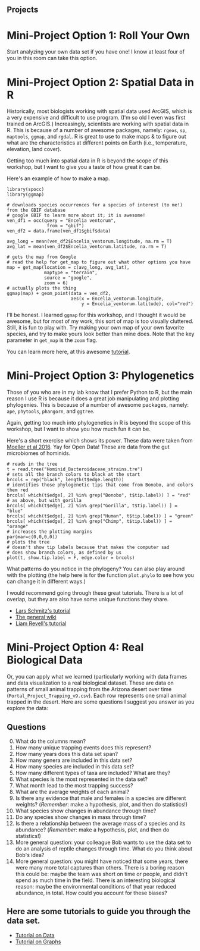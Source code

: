 Projects
---

# Mini-Project Option 1: Roll Your Own
Start analyzing your own data set if you have one! I know at least four of you in this room can take this option.

# Mini-Project Option 2: Spatial Data in R
Historically, most biologists working with spatial data used ArcGIS, which is a very expensive and difficult to use program. (I'm so old I even was first trained on ArcGIS.) Increasingly, scientists are working with spatial data in R. This is because of a number of awesome packages, namely: `rgeos`, `sp`, `maptools`, `ggmap`, and `rgdal`. R is great to use to make maps & to figure out what are the characteristics at different points on Earth (i.e., temperature, elevation, land cover).

Getting too much into spatial data in R is beyond the scope of this workshop, but I want to give you a taste of how great it can be.

Here's an example of how to make a map.

	
	library(spocc)
	library(ggmap)

	# downloads species occurrences for a species of interest (to me!) from the GBIF database
	# google GBIF to learn more about it; it is awesome!
	ven_df1 = occ(query = "Encelia ventorum", 
	               from = "gbif")
	ven_df2 = data.frame(ven_df1$gbif$data)

	avg_long = mean(ven_df2$Encelia_ventorum.longitude, na.rm = T)
	avg_lat = mean(ven_df2$Encelia_ventorum.latitude, na.rm = T)

	# gets the map from Google
	# read the help for get_map to figure out what other options you have
	map = get_map(location = c(avg_long, avg_lat),  
	              maptype = "terrain", 
	              source = "google", 
	              zoom = 6)
	# actually plots the thing
	ggmap(map) + geom_point(data = ven_df2, 
	                        aes(x = Encelia_ventorum.longitude, 
	                            y = Encelia_ventorum.latitude), col="red")
	

I'll be honest. I learned `ggmap` for this workshop, and I thought it would be awesome, but for most of my work, this sort of map is too visually cluttered. Still, it is fun to play with. Try making your own map of your own favorite species, and try to make yours look better than mine does. Note that the key parameter in `get_map` is the `zoom` flag.

You can learn more here, at this awesome [tutorial](http://eriqande.github.io/rep-res-web/lectures/making-maps-with-R.html).

# Mini-Project Option 3: Phylogenetics
Those of you who are in my lab know that I prefer Python to R, but the main reason I use R is because it does a great job manipulating and plotting phylogenies. This is because of a number of awesome packages, namely: `ape`, `phytools`, `phangorn`, and `ggtree`.

Again, getting too much into phylogenetics in R is beyond the scope of this workshop, but I want to show you how much fun it can be.

Here's a short exercise which shows its power. These data were taken from [Moeller et al 2016](http://science.sciencemag.org/content/353/6297/380/tab-figures-data). Yay for Open Data! These are data from the gut microbiomes of hominids.

	
	# reads in the tree
	t = read.tree("Hominid_Bacteroidaceae_strains.tre")
	# sets all the branch colors to black at the start
	brcols = rep("black", length(t$edge.length))
	# identifies those phylogenetic tips that come from Bonobo, and colors them red
	brcols[ which(t$edge[, 2] %in% grep("Bonobo", t$tip.label)) ] = "red"
	# as above, but with gorilla
	brcols[ which(t$edge[, 2] %in% grep("Gorilla", t$tip.label)) ] = "blue"
	brcols[ which(t$edge[, 2] %in% grep("Human", t$tip.label)) ] = "green"
	brcols[ which(t$edge[, 2] %in% grep("Chimp", t$tip.label)) ] = "orange"
	# increases the plotting margins
	par(mar=c(0,0,0,0))
	# plots the tree
	# doesn't show tip labels because that makes the computer sad
	# does show branch colors, as defined by us
	plot(t, show.tip.label = F, edge.color = brcols)
	
What patterns do you notice in the phylogeny? You can also play around with the plotting (the help here is for the function `plot.phylo` to see how you can change it in different ways.)

I would recommend going through these great tutorials. There is a lot of overlap, but they are also have some unique functions they share.

- [Lars Schmitz's tutorial](http://schmitzlab.info/phylo.html)
- [The general wiki](https://www.r-phylo.org/wiki/HowTo/DataTreeManipulation)
- [Liam Revell's tutorial](https://lukejharmon.github.io/ilhabela/instruction/2015/07/02/introduction-phylogenies-in-R/)

# Mini-Project Option 4: Real Biological Data
Or, you can apply what we learned (particularly working with data frames and data visualization to a real biological dataset. These are data on patterns of small animal trapping from the Arizona desert over time (`Portal_Project_Trapping_v9.csv`). Each row represents one small animal trapped in the desert. Here are some questions I suggest you answer as you explore the data:

## Questions

0. What do the columns mean?
1. How many unique trapping events does this represent? 
2. How many years does this data set span?
3. How many genera are included in this data set?
4. How many species are included in this data set?
5. How many different types of taxa are included? What are they?
6. What species is the most represented in the data set?
7. What month lead to the most trapping success?
8. What are the average weights of each animal?
9. Is there any evidence that male and females in a species are different weights? (_Remember_: make a hypothesis, plot, and then do statistics!)
10. What species show changes in abundance through time?
11. Do any species show changes in mass through time?
12. Is there a relationship between the average mass of a species and its abundance? (_Remember_: make a hypothesis, plot, and then do statistics!)
13. More general question: your colleague Bob wants to use the data set to do an analysis of reptile changes through time. What do you think about Bob's idea?
14. More general question: you might have noticed that some years, there were many more total captures than others. There is a boring reason this could be: maybe the team was short on time or people, and didn't spend as much time in the field. There is an interesting biological reason: maybe the environmental conditions of that year reduced abundance, in total. How could you account for these biases?

## Here are some tutorials to guide you through the data set. 

- [Tutorial on Data](http://www.datacarpentry.org/R-ecology-lesson/03-dplyr.html)
- [Tutorial on Graphs](http://www.datacarpentry.org/R-ecology-lesson/04-visualization-ggplot2.html)